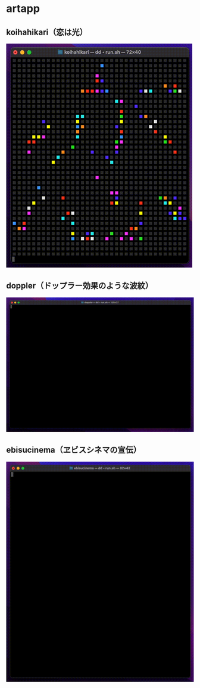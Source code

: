 # artapp

## koihahikari（恋は光）
![デモ画像](./figure/koihahikari.gif)

## doppler（ドップラー効果のような波紋）
![デモ画像](./figure/doppler.gif)

## ebisucinema（ヱビスシネマの宣伝）

![デモ画像](./figure/ebisucinema.gif)
